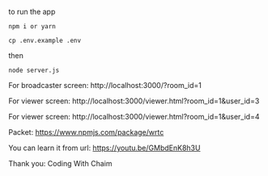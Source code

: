 to run the app

`npm i or yarn`

`cp .env.example .env`

then

`node server.js`

For broadcaster screen: http://localhost:3000/?room_id=1

For viewer screen: http://localhost:3000/viewer.html?room_id=1&user_id=3

For viewer screen: http://localhost:3000/viewer.html?room_id=1&user_id=4

Packet: https://www.npmjs.com/package/wrtc

You can learn it from url: https://youtu.be/GMbdEnK8h3U

Thank you: Coding With Chaim
